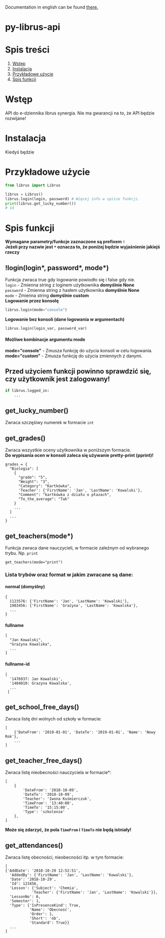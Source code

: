 Documentation in english can be found [there.](README.md)
# py-librus-api
# Spis treści
1. [Wstęp](#wstęp)
2. [Instalacja](#instalacja)
3. [Przykładowe użycie](#przykładowe-użycie)
4. [Spis funkcji](#spis-funkcji)
# Wstęp
API do e-dziennika librus synergia.
Nie ma gwarancji na to, że API będzie rozwijane!
# Instalacja
Kiedyś będzie
# Przykładowe użycie
```python
from librus import Librus

librus = Librus()
librus.login(login, password) # Więcej info w spisie funkcji.
print(librus.get_lucky_number())
# 14
```
# Spis funkcji
**Wymagane parametry/funkcje zaznaczone są prefixem `!`**<br>
**Jeżeli przy nazwie jest `*` oznacza to, że poniżej będzie wyjaśnienie jakiejś rzeczy**
## !login(login*, password*, mode*)
Funkcja zwraca true gdy logowanie powiodło się i false gdy nie.<br>
`login` - Zmienna string z loginem użytkownika **domyślnie None**<br>
`password` - Zmienna string z hasłem użytkownika **domyślnie None**<br>
`mode` - Zmienna string **domyślnie custom**<br>
**Logowanie przez konsolę**
```python
librus.login(mode="console")
```
**Logowanie bez konsoli (dane logowania w argumentach)**
```python
librus.login(login_var, password_var)
```
#### Możliwe kombinacje argumentu mode
**mode="console"** - Zmusza funkcję do użycia konsoli w celu logowania.<br>
**mode="custom"** - Zmusza funkcję do użycia zmiennych z danymi.<br>
## Przed użyciem funkcji powinno sprawdzić się, czy użytkownik jest zalogowany!
```python
if librus.logged_in:
    ...
```
## get_lucky_number()
Zwraca szczęśiwy numerek w formacie `int`
## get_grades()
Zwraca wszystkie oceny użytkownika w poniższym formacie.<br>
**Do wypisania ocen w konsoli zaleca się używanie pretty-print (pprint)!**
```
grades = {
  "Biologia": [
    {
      "grade": "5",
      "Weight": "3",
      "Category": "Kartkówka",
      'Teacher': {'FirstName': 'Jan', 'LastName': 'Kowalski'},
      "Comment": "kartkówka z działu o płazach",
      "To_the_average": "Tak"
    }
    ...
  ]
  ...
}
```
## get_teachers(mode*)
Funkcja zwraca dane nauczycieli, w formacie zależnym od wybranego trybu.
Np. `print`
```
get_teachers(mode="print")
```
### Lista trybów oraz format w jakim zwracane są dane:
#### normal (domyślny)
```
{
  1123576: {'FirstName': 'Jan', 'LastName': 'Kowalski'},
  1983456: {'FirstName': 'Grażyna', 'LastName': 'Kowalska'},
  ...
}
```
#### fullname
```
[
  "Jan Kowalski",
  "Grażyna Kowalska",
  ...
]
```
#### fullname-id
```
[
  '1476937: Jan Kowalski',
  '1484010: Grazyna Kowalska',
  ...
 ]
```
## get_school_free_days()
Zwraca listę dni wolnych od szkoły w formacie:
```
[
    {'DateFrom': '2019-01-01', 'DateTo': '2019-01-01', 'Name': 'Nowy Rok'},
    ...
]
```
## get_teacher_free_days()
Zwraca listę nieobecności nauczyciela w formacie*:
```
[
    {
        'DateFrom': '2018-10-09',
        'DateTo': '2018-10-09',
        'Teacher': 'Iwona Kuśmierczuk',
        'TimeFrom': '13:40:00',
        'TimeTo': '15:15:00',
        'Type': 'szkolenie'
    },
]
```
**Może się zdarzyć, że pola `TimeFrom` i `TimeTo` nie będą istniały!**

## get_attendances()
Zwraca listę obecności, nieobecności itp. w tym formacie:
```
[
{'AddDate': '2018-10-29 12:52:51',
  'AddedBy': {'FirstName': 'Jan', 'LastName': 'Kowalski'},
  'Date': '2018-10-29',
  'Id': 123456,
  'Lesson': {'Subject': 'Chemia',
            'Teacher': {'FirstName': 'Jan', 'LastName': 'Kowalski'}},
  'LessonNo': 6,
  'Semester': 1,
  'Type': {'IsPresenceKind': True,
           'Name': 'Obecność',
           'Order': 1,
           'Short': 'ob',
           'Standard': True}}
  ...
]
```